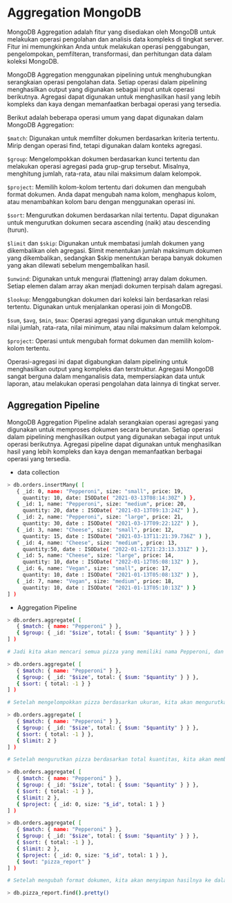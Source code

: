 # Aggregation MongoDB

MongoDB Aggregation adalah fitur yang disediakan oleh MongoDB untuk melakukan operasi pengolahan dan analisis data kompleks di tingkat server. Fitur ini memungkinkan Anda untuk melakukan operasi penggabungan, pengelompokan, pemfilteran, transformasi, dan perhitungan data dalam koleksi MongoDB.

MongoDB Aggregation menggunakan pipelining untuk menghubungkan serangkaian operasi pengolahan data. Setiap operasi dalam pipelining menghasilkan output yang digunakan sebagai input untuk operasi berikutnya. Agregasi dapat digunakan untuk menghasilkan hasil yang lebih kompleks dan kaya dengan memanfaatkan berbagai operasi yang tersedia.

Berikut adalah beberapa operasi umum yang dapat digunakan dalam MongoDB Aggregation:

`$match`: Digunakan untuk memfilter dokumen berdasarkan kriteria tertentu. Mirip dengan operasi find, tetapi digunakan dalam konteks agregasi.

`$group`: Mengelompokkan dokumen berdasarkan kunci tertentu dan melakukan operasi agregasi pada grup-grup tersebut. Misalnya, menghitung jumlah, rata-rata, atau nilai maksimum dalam kelompok.

`$project`: Memilih kolom-kolom tertentu dari dokumen dan mengubah format dokumen. Anda dapat mengubah nama kolom, menghapus kolom, atau menambahkan kolom baru dengan menggunakan operasi ini.

`$sort`: Mengurutkan dokumen berdasarkan nilai tertentu. Dapat digunakan untuk mengurutkan dokumen secara ascending (naik) atau descending (turun).

`$limit` dan `$skip`: Digunakan untuk membatasi jumlah dokumen yang dikembalikan oleh agregasi. $limit menentukan jumlah maksimum dokumen yang dikembalikan, sedangkan $skip menentukan berapa banyak dokumen yang akan dilewati sebelum mengembalikan hasil.

`$unwind`: Digunakan untuk mengurai (flattening) array dalam dokumen. Setiap elemen dalam array akan menjadi dokumen terpisah dalam agregasi.

`$lookup`: Menggabungkan dokumen dari koleksi lain berdasarkan relasi tertentu. Digunakan untuk menjalankan operasi join di MongoDB.

`$sum`, `$avg`, `$min`, `$max`: Operasi agregasi yang digunakan untuk menghitung nilai jumlah, rata-rata, nilai minimum, atau nilai maksimum dalam kelompok.

`$project`: Operasi untuk mengubah format dokumen dan memilih kolom-kolom tertentu.

Operasi-agregasi ini dapat digabungkan dalam pipelining untuk menghasilkan output yang kompleks dan terstruktur. Agregasi MongoDB sangat berguna dalam menganalisis data, mempersiapkan data untuk laporan, atau melakukan operasi pengolahan data lainnya di tingkat server.

## Aggregation Pipeline

MongoDB Aggregation Pipeline adalah serangkaian operasi agregasi yang digunakan untuk memproses dokumen secara berurutan. Setiap operasi dalam pipelining menghasilkan output yang digunakan sebagai input untuk operasi berikutnya. Agregasi pipeline dapat digunakan untuk menghasilkan hasil yang lebih kompleks dan kaya dengan memanfaatkan berbagai operasi yang tersedia.

- data collection

```bash
> db.orders.insertMany( [
   { _id: 0, name: "Pepperoni", size: "small", price: 19,
     quantity: 10, date: ISODate( "2021-03-13T08:14:30Z" ) },
   { _id: 1, name: "Pepperoni", size: "medium", price: 20,
     quantity: 20, date : ISODate( "2021-03-13T09:13:24Z" ) },
   { _id: 2, name: "Pepperoni", size: "large", price: 21,
     quantity: 30, date : ISODate( "2021-03-17T09:22:12Z" ) },
   { _id: 3, name: "Cheese", size: "small", price: 12,
     quantity: 15, date : ISODate( "2021-03-13T11:21:39.736Z" ) },
   { _id: 4, name: "Cheese", size: "medium", price: 13,
     quantity:50, date : ISODate( "2022-01-12T21:23:13.331Z" ) },
   { _id: 5, name: "Cheese", size: "large", price: 14,
     quantity: 10, date : ISODate( "2022-01-12T05:08:13Z" ) },
   { _id: 6, name: "Vegan", size: "small", price: 17,
     quantity: 10, date : ISODate( "2021-01-13T05:08:13Z" ) },
   { _id: 7, name: "Vegan", size: "medium", price: 18,
     quantity: 10, date : ISODate( "2021-01-13T05:10:13Z" ) }
] )
```

- Aggregation Pipeline

```bash
> db.orders.aggregate( [
   { $match: { name: "Pepperoni" } },
   { $group: { _id: "$size", total: { $sum: "$quantity" } } }
] )

# Jadi kita akan mencari semua pizza yang memiliki nama Pepperoni, dan mengelompokkannya berdasarkan ukuran. Setelah itu, kita akan menghitung total kuantitas pizza untuk setiap ukuran.
```

```bash
> db.orders.aggregate( [
   { $match: { name: "Pepperoni" } },
   { $group: { _id: "$size", total: { $sum: "$quantity" } } },
   { $sort: { total: -1 } }
] )

# Setelah mengelompokkan pizza berdasarkan ukuran, kita akan mengurutkannya berdasarkan total kuantitas secara descending (turun).
```

```bash
> db.orders.aggregate( [
   { $match: { name: "Pepperoni" } },
   { $group: { _id: "$size", total: { $sum: "$quantity" } } },
   { $sort: { total: -1 } },
   { $limit: 2 }
] )

# Setelah mengurutkan pizza berdasarkan total kuantitas, kita akan membatasi jumlah pizza yang dikembalikan menjadi 2.
```

```bash
> db.orders.aggregate( [
   { $match: { name: "Pepperoni" } },
   { $group: { _id: "$size", total: { $sum: "$quantity" } } },
   { $sort: { total: -1 } },
   { $limit: 2 },
   { $project: { _id: 0, size: "$_id", total: 1 } }
] )
```

```bash
> db.orders.aggregate( [
   { $match: { name: "Pepperoni" } },
   { $group: { _id: "$size", total: { $sum: "$quantity" } } },
   { $sort: { total: -1 } },
   { $limit: 2 },
   { $project: { _id: 0, size: "$_id", total: 1 } },
   { $out: "pizza_report" }
] )

# Setelah mengubah format dokumen, kita akan menyimpan hasilnya ke dalam koleksi baru bernama pizza_report. Koleksi ini akan berisi hasil akhir dari agregasi pipeline.
```

```bash
> db.pizza_report.find().pretty()
```

